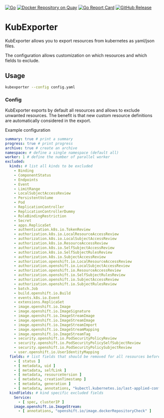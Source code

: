 [![Go](https://github.com/bakito/kubexporter/workflows/Go/badge.svg)](https://github.com/bakito/kubexporter/actions?query=workflow%3AGo)
[![Docker Repository on Quay](https://quay.io/repository/bakito/kubexporter/status "Docker Repository on Quay")](https://quay.io/repository/bakito/kubexporter)
[![Go Report Card](https://goreportcard.com/badge/github.com/bakito/kubexporter)](https://goreportcard.com/report/github.com/bakito/kubexporter)
[![GitHub Release](https://img.shields.io/github/release/bakito/kubexporter.svg?style=flat)](https://github.com/bakito/kubexporter/releases)

# KubExporter

KubExporter allows you to export resources from kubernetes as yaml/json files.

The configuration allows customization on which resources and which fields to exclude.

## Usage

```bash
kubexporter --config config.yaml
```

### Config

KubExporter exports by default all resources and allows to exclude unwanted resources.
The benefit is that new custom resource definitions are automatically considered in the export.

Example configuration

```yaml
summary: true # print a summary
progress: true # print progress
archive: true # create an archive
namespace: # define a single namespace (default all)
worker: 1 # define the number of parallel worker
excluded:
  kinds: # list all kinds to be excluded
    - Binding
    - ComponentStatus
    - Endpoints
    - Event
    - LimitRange
    - LocalSubjectAccessReview
    - PersistentVolume
    - Pod
    - ReplicationController
    - ReplicationControllerDummy
    - RoleBindingRestriction
    - Secret
    - apps.ReplicaSet
    - authentication.k8s.io.TokenReview
    - authorization.k8s.io.LocalResourceAccessReview
    - authorization.k8s.io.LocalSubjectAccessReview
    - authorization.k8s.io.ResourceAccessReview
    - authorization.k8s.io.SelfSubjectAccessReview
    - authorization.k8s.io.SelfSubjectRulesReview
    - authorization.k8s.io.SubjectAccessReview
    - authorization.openshift.io.LocalResourceAccessReview
    - authorization.openshift.io.LocalSubjectAccessReview
    - authorization.openshift.io.ResourceAccessReview
    - authorization.openshift.io.SelfSubjectRulesReview
    - authorization.openshift.io.SubjectAccessReview
    - authorization.openshift.io.SubjectRulesReview
    - batch.Job
    - build.openshift.io.Build
    - events.k8s.io.Event
    - extensions.ReplicaSet
    - image.openshift.io.Image
    - image.openshift.io.ImageSignature
    - image.openshift.io.ImageStreamImage
    - image.openshift.io.ImageStreamImage
    - image.openshift.io.ImageStreamImport
    - image.openshift.io.ImageStreamMapping
    - image.openshift.io.ImageStreamTag
    - security.openshift.io.PodSecurityPolicyReview
    - security.openshift.io.PodSecurityPolicySelfSubjectReview
    - security.openshift.io.PodSecurityPolicySubjectReview
    - user.openshift.io.UserIdentityMapping
  fields: # list fields that should be removed for all resources before exported
    - [ status ]
    - [ metadata, uid ]
    - [ metadata, selfLink ]
    - [ metadata, resourceVersion ]
    - [ metadata, creationTimestamp ]
    - [ metadata, generation ]
    - [ metadata, annotations, "kubectl.kubernetes.io/last-applied-configuration" ]
  kindFields: # kind specific excluded fields
    Service:
      - [ spec, clusterIP ]
    image.openshift.io.ImageStream:
      - [ annotations, "openshift.io/image.dockerRepositoryCheck" ]

```
